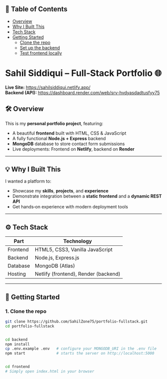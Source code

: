 ## 📑 Table of Contents
- [Overview](#overview)
- [Why I Built This](#why-i-built-this)
- [Tech Stack](#tech-stack)
- [Getting Started](#getting-started)
  - [Clone the repo](#1-clone-the-repo)
  - [Set up the backend](#2-set-up-the-backend)
  - [Test frontend locally](#3-test-frontend-locally)



# Sahil Siddiqui – Full‑Stack Portfolio 🌐

**Live Site:** https://sahilsiddiqui.netlify.app/  
**Backend (API):** https://dashboard.render.com/web/srv-hvdyasdadtusfyy75

## 🛠️ Overview

This is my **personal portfolio project**, featuring:

- A beautiful **frontend** built with HTML, CSS & JavaScript  
- A fully functional **Node.js + Express** backend  
- **MongoDB** database to store contact form submissions  
- Live deployments: Frontend on **Netlify**, backend on **Render**

---

## 💡 Why I Built This

I wanted a platform to:
- Showcase my **skills**, **projects**, and **experience**
- Demonstrate integration between a **static frontend** and a **dynamic REST API**
- Get hands‑on experience with modern deployment tools

---

## ⚙️ Tech Stack

| Part       | Technology                             |
|------------|----------------------------------------|
| Frontend   | HTML5, CSS3, Vanilla JavaScript        |
| Backend    | Node.js, Express.js                    |
| Database   | MongoDB (Atlas)                        |
| Hosting    | Netlify (frontend), Render (backend)  |

---

## 🚀 Getting Started

### 1. Clone the repo
```bash
git clone https://github.com/SahilZone75/portfolio-fullstack.git
cd portfolio-fullstack


cd backend
npm install
cp .env.example .env   # configure your MONGODB_URI in the .env file
npm start              # starts the server on http://localhost:5000


cd frontend
# Simply open index.html in your browser
